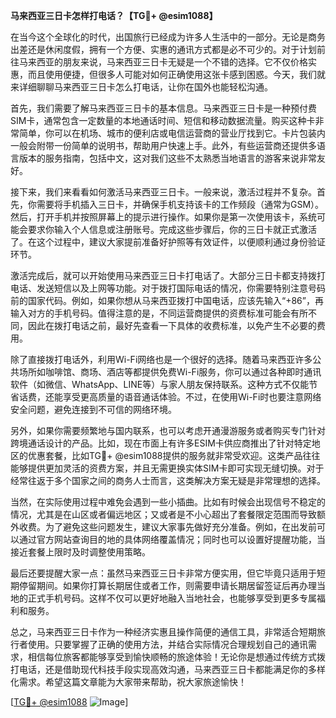 **马来西亚三日卡怎样打电话？【TG💪+ @esim1088】**

在当今这个全球化的时代，出国旅行已经成为许多人生活中的一部分。无论是商务出差还是休闲度假，拥有一个方便、实惠的通讯方式都是必不可少的。对于计划前往马来西亚的朋友来说，马来西亚三日卡无疑是一个不错的选择。它不仅价格实惠，而且使用便捷，但很多人可能对如何正确使用这张卡感到困惑。今天，我们就来详细聊聊马来西亚三日卡怎么打电话，让你在国外也能轻松沟通。

首先，我们需要了解马来西亚三日卡的基本信息。马来西亚三日卡是一种预付费SIM卡，通常包含一定数量的本地通话时间、短信和移动数据流量。购买这种卡非常简单，你可以在机场、城市的便利店或电信运营商的营业厅找到它。卡片包装内一般会附带一份简单的说明书，帮助用户快速上手。此外，有些运营商还提供多语言版本的服务指南，包括中文，这对我们这些不太熟悉当地语言的游客来说非常友好。

接下来，我们来看看如何激活马来西亚三日卡。一般来说，激活过程并不复杂。首先，你需要将手机插入三日卡，并确保手机支持该卡的工作频段（通常为GSM）。然后，打开手机并按照屏幕上的提示进行操作。如果你是第一次使用该卡，系统可能会要求你输入个人信息或注册账号。完成这些步骤后，你的三日卡就正式激活了。在这个过程中，建议大家提前准备好护照等有效证件，以便顺利通过身份验证环节。

激活完成后，就可以开始使用马来西亚三日卡打电话了。大部分三日卡都支持拨打电话、发送短信以及上网等功能。对于拨打国际电话的情况，你需要特别注意号码前的国家代码。例如，如果你想从马来西亚拨打中国电话，应该先输入“+86”，再输入对方的手机号码。值得注意的是，不同运营商提供的资费标准可能会有所不同，因此在拨打电话之前，最好先查看一下具体的收费标准，以免产生不必要的费用。

除了直接拨打电话外，利用Wi-Fi网络也是一个很好的选择。随着马来西亚许多公共场所如咖啡馆、商场、酒店等都提供免费Wi-Fi服务，你可以通过各种即时通讯软件（如微信、WhatsApp、LINE等）与家人朋友保持联系。这种方式不仅能节省话费，还能享受更高质量的语音通话体验。不过，在使用Wi-Fi时也要注意网络安全问题，避免连接到不可信的网络环境。

另外，如果你需要频繁地与国内联系，也可以考虑开通漫游服务或者购买专门针对跨境通话设计的产品。比如，现在市面上有许多ESIM卡供应商推出了针对特定地区的优惠套餐，比如TG💪+ @esim1088提供的服务就非常受欢迎。这类产品往往能够提供更加灵活的资费方案，并且无需更换实体SIM卡即可实现无缝切换。对于经常往返于多个国家之间的商务人士而言，这类解决方案无疑是非常理想的选择。

当然，在实际使用过程中难免会遇到一些小插曲。比如有时候会出现信号不稳定的情况，尤其是在山区或者偏远地区；又或者是不小心超出了套餐限定范围而导致额外收费。为了避免这些问题发生，建议大家事先做好充分准备。例如，在出发前可以通过官方网站查询目的地的具体网络覆盖情况；同时也可以设置好提醒功能，当接近套餐上限时及时调整使用策略。

最后还要提醒大家一点：虽然马来西亚三日卡非常方便实用，但它毕竟只适用于短期停留期间。如果你打算长期居住或者工作，则需要申请长期居留签证后再办理当地的正式手机号码。这样不仅可以更好地融入当地社会，也能够享受到更多专属福利和服务。

总之，马来西亚三日卡作为一种经济实惠且操作简便的通信工具，非常适合短期旅行者使用。只要掌握了正确的使用方法，并结合实际情况合理规划自己的通讯需求，相信每位旅客都能够享受到愉快顺畅的旅途体验！无论你是想通过传统方式拨打电话，还是借助现代科技手段实现高效沟通，马来西亚三日卡都能满足你的多样化需求。希望这篇文章能为大家带来帮助，祝大家旅途愉快！

[[TG💪+ @esim1088](https://t.me/s/esim1088) ![Image](https://i.postimg.cc/4NQfJmqS/Snipaste-2025-05-13-00-14-12.png)]